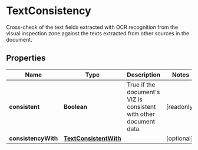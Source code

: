 

# TextConsistency

Cross-check of the text fields extracted with OCR recognition from the visual inspection zone against the texts extracted from other sources in the document.

## Properties

| Name | Type | Description | Notes |
|------------ | ------------- | ------------- | -------------|
|**consistent** | **Boolean** | True if the document&#39;s VIZ is consistent with other document data. |  [readonly] |
|**consistencyWith** | [**TextConsistentWith**](TextConsistentWith.md) |  |  [optional] |



